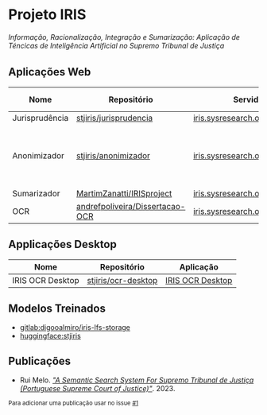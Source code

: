 # Projeto IRIS
###### Informação, Racionalização, Integração e Sumarização: Aplicação de Téncicas de Inteligência Artificial no Supremo Tribunal de Justiça

## Aplicações Web

| Nome | Repositório | Servidor OVH | Links Feedback/Dúvidas |
|------|-------------|--------------|------------------------|
| Jurisprudência | [stjiris/jurisprudencia][juris] | [iris.sysresearch.org/jurisprudencia/](https://iris.sysresearch.org/jurisprudencia/) | |
| Anonimizador  | [stjiris/anonimizador][anonimizador] | [iris.sysresearch.org/anonimizador/](https://iris.sysresearch.org/anonimizador) | [Feedback interface](https://docs.google.com/document/d/17Y01auyh5d0ITHO2I4xwKbcF7VekWWk5uGk8KEeMwxM/edit) <br> [Feedback aos resultados das sugestões de anonimização (serviço remoto)](https://docs.google.com/document/d/1WsMpbbxlKZHpm_b5pjCDf8vibBnr6cFtDVdqIJutiVU/edit) |
| Sumarizador | [MartimZanatti/IRISproject][sumar] | [iris.sysresearch.org/sumarizador/](https://iris.sysresearch.org/sumarizador/) | |
| OCR | [andrefpoliveira/Dissertacao-OCR][ocr] | [iris.sysresearch.org/ocr/](https://iris.sysresearch.org/ocr/) | [Feedback](https://docs.google.com/document/d/1wyTpTeG2w76XFcGeLfD5_t1_Cs03TE4qGSytkxYu05I/edit?usp=sharing) |

[juris]: https://www.github.com/stjiris/jurisprudencia
[anonimizador]: https:///www.github.com/stjiris/anonimizador
[sumar]: https://github.com/MartimZanatti/IRISproject
[ocr]: https://github.com/andrefpoliveira/Dissertacao-OCR

## Applicações Desktop

| Nome | Repositório | Aplicação |
|------|-------------|-----------|
| IRIS OCR Desktop | [stjiris/ocr-desktop](https://www.github.com/stjiris/ocr-desktop/) | [IRIS OCR Desktop](https://stjiris.github.io/ocr-desktop/)
 
## Modelos Treinados

 - [gitlab:digooalmiro/iris-lfs-storage](https://gitlab.com/diogoalmiro/iris-lfs-storage/)
 - [huggingface:stjiris](https://huggingface.co/stjiris)

## Publicações

 - Rui Melo. _["A Semantic Search System For Supremo Tribunal de Justiça (Portuguese Supreme Court of Justice)"](https://rufimelo99.github.io/SemanticSearchSystemForSTJ)_. 2023.

<sub>Para adicionar uma publicação usar no issue [#1](https://github.com/stjiris/stjiris.github.io/issues/1)</sub>
